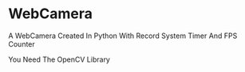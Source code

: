 # WebCamera
A WebCamera Created In Python With Record System Timer And FPS Counter


You Need The OpenCV Library 
